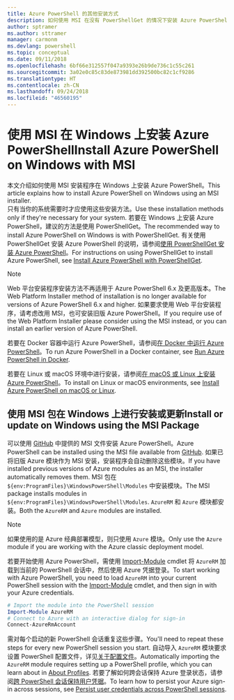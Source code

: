 ```yaml
---
title: Azure PowerShell 的其他安装方式
description: 如何使用 MSI 在没有 PowerShellGet 的情况下安装 Azure PowerShell
author: sptramer
ms.author: sttramer
manager: carmonm
ms.devlang: powershell
ms.topic: conceptual
ms.date: 09/11/2018
ms.openlocfilehash: 6bf66e312557f047a9393e26b9de736c1c55c261
ms.sourcegitcommit: 3a02e0c85c83de873981dd392500bc82c1cf9286
ms.translationtype: HT
ms.contentlocale: zh-CN
ms.lasthandoff: 09/24/2018
ms.locfileid: "46560195"
---
```

# <a name="install-azure-powershell-on-windows-with-msi"></a><span data-ttu-id="d66b1-103">使用 MSI 在 Windows 上安装 Azure PowerShell</span><span class="sxs-lookup"><span data-stu-id="d66b1-103">Install Azure PowerShell on Windows with MSI</span></span>

<span data-ttu-id="d66b1-104">本文介绍如何使用 MSI 安装程序在 Windows 上安装 Azure PowerShell。</span><span class="sxs-lookup"><span data-stu-id="d66b1-104">This article explains how to install Azure PowerShell on Windows using an MSI installer.</span></span>  
<span data-ttu-id="d66b1-105">只有当你的系统需要时才应使用这些安装方法。</span><span class="sxs-lookup"><span data-stu-id="d66b1-105">Use these installation methods only if they're necessary for your system.</span></span> <span data-ttu-id="d66b1-106">若要在 Windows 上安装 Azure PowerShell，建议的方法是使用 PowerShellGet。</span><span class="sxs-lookup"><span data-stu-id="d66b1-106">The recommended way to install Azure PowerShell on Windows is with PowerShellGet.</span></span> <span data-ttu-id="d66b1-107">有关使用 PowerShellGet 安装 Azure PowerShell 的说明，请参阅[使用 PowerShellGet 安装 Azure PowerShell](install-azurerm-ps.md)。</span><span class="sxs-lookup"><span data-stu-id="d66b1-107">For instructions on using PowerShellGet to install Azure PowerShell, see [Install Azure PowerShell with PowerShellGet](install-azurerm-ps.md).</span></span>

> [!NOTE]
> <span data-ttu-id="d66b1-108">Web 平台安装程序安装方法不再适用于 Azure PowerShell 6.x 及更高版本。</span><span class="sxs-lookup"><span data-stu-id="d66b1-108">The Web Platform Installer method of installation is no longer available for versions of Azure PowerShell 6.x and higher.</span></span> <span data-ttu-id="d66b1-109">如果要求使用 Web 平台安装程序，请考虑改用 MSI，也可安装旧版 Azure PowerShell。</span><span class="sxs-lookup"><span data-stu-id="d66b1-109">If you require use of the Web Platform Installer please consider using the MSI instead, or you can install an earlier version of Azure PowerShell.</span></span>

<span data-ttu-id="d66b1-110">若要在 Docker 容器中运行 Azure PowerShell，请参阅[在 Docker 中运行 Azure PowerShell](azurerm-ps-in-docker.md)。</span><span class="sxs-lookup"><span data-stu-id="d66b1-110">To run Azure PowerShell in a Docker container, see [Run Azure PowerShell in Docker](azurerm-ps-in-docker.md).</span></span>

<span data-ttu-id="d66b1-111">若要在 Linux 或 macOS 环境中进行安装，请参阅[在 macOS 或 Linux 上安装 Azure PowerShell](install-azurermps-maclinux.md)。</span><span class="sxs-lookup"><span data-stu-id="d66b1-111">To install on Linux or macOS environments, see [Install Azure PowerShell on macOS or Linux](install-azurermps-maclinux.md).</span></span>

## <a name="install-or-update-on-windows-using-the-msi-package"></a><span data-ttu-id="d66b1-112">使用 MSI 包在 Windows 上进行安装或更新</span><span class="sxs-lookup"><span data-stu-id="d66b1-112">Install or update on Windows using the MSI Package</span></span>

<span data-ttu-id="d66b1-113">可以使用 [GitHub](https://github.com/Azure/azure-powershell/releases/latest) 中提供的 MSI 文件安装 Azure PowerShell。</span><span class="sxs-lookup"><span data-stu-id="d66b1-113">Azure PowerShell can be installed using the MSI file available from [GitHub](https://github.com/Azure/azure-powershell/releases/latest).</span></span> <span data-ttu-id="d66b1-114">如果已将旧版 Azure 模块作为 MSI 安装，安装程序会自动删除这些模块。</span><span class="sxs-lookup"><span data-stu-id="d66b1-114">If you have installed previous versions of Azure modules as an MSI, the installer automatically removes them.</span></span> <span data-ttu-id="d66b1-115">MSI 包在 `${env:ProgramFiles}\WindowsPowerShell\Modules` 中安装模块。</span><span class="sxs-lookup"><span data-stu-id="d66b1-115">The MSI package installs modules in `${env:ProgramFiles}\WindowsPowerShell\Modules`.</span></span> <span data-ttu-id="d66b1-116">`AzureRM` 和 `Azure` 模块都安装。</span><span class="sxs-lookup"><span data-stu-id="d66b1-116">Both the `AzureRM` and `Azure` modules are installed.</span></span>

> [!NOTE]
> <span data-ttu-id="d66b1-117">如果使用的是 Azure 经典部署模型，则只使用 `Azure` 模块。</span><span class="sxs-lookup"><span data-stu-id="d66b1-117">Only use the `Azure` module if you are working with the Azure classic deployment model.</span></span>

<span data-ttu-id="d66b1-118">若要开始使用 Azure PowerShell，需使用 [Import-Module](/powershell/module/Microsoft.PowerShell.Core/Import-Module) cmdlet 将 `AzureRM` 加载到当前的 PowerShell 会话中，然后使用 Azure 凭据登录。</span><span class="sxs-lookup"><span data-stu-id="d66b1-118">To start working with Azure PowerShell, you need to load `AzureRM` into your current PowerShell session with the [Import-Module](/powershell/module/Microsoft.PowerShell.Core/Import-Module) cmdlet, and then sign in with your Azure credentials.</span></span>

```powershell
# Import the module into the PowerShell session
Import-Module AzureRM
# Connect to Azure with an interactive dialog for sign-in
Connect-AzureRmAccount
```

<span data-ttu-id="d66b1-119">需对每个启动的新 PowerShell 会话重复这些步骤。</span><span class="sxs-lookup"><span data-stu-id="d66b1-119">You'll need to repeat these steps for every new PowerShell session you start.</span></span> <span data-ttu-id="d66b1-120">自动导入 `AzureRM` 模块要求设置 PowerShell 配置文件，详见[关于配置文件](/powershell/module/microsoft.powershell.core/about/about_profiles)。</span><span class="sxs-lookup"><span data-stu-id="d66b1-120">Automatically importing the `AzureRM` module requires setting up a PowerShell profile, which you can learn about in [About Profiles](/powershell/module/microsoft.powershell.core/about/about_profiles).</span></span>
<span data-ttu-id="d66b1-121">若要了解如何跨会话保持 Azure 登录状态，请参阅[跨 PowerShell 会话保持用户凭据](context-persistence.md)。</span><span class="sxs-lookup"><span data-stu-id="d66b1-121">To learn how to persist your Azure sign-in across sessions, see [Persist user credentials across PowerShell sessions](context-persistence.md).</span></span>